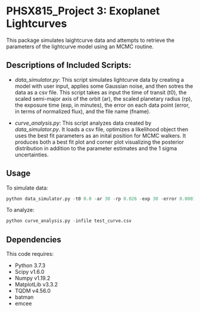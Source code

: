 # PHSX815_Project 3: Exoplanet Lightcurves 

This package simulates laightcurve data and attempts to retrieve the parameters of the lightcurve model using an MCMC routine.

## Descriptions of Included Scripts:

* *data_simulator.py*: This script simulates lightcurve data by creating a model with user input, applies some Gaussian noise, and then sotres the data as a csv file. This script takes as input the time of transit (t0), the scaled semi-major axis of the orbit (ar), the scaled planetary radius (rp), the exposure time (exp, in minutes), the error on each data point (error, in terms of normalized flux), and the file name (fname).

* *curve_analysis.py*: This script analyzes data created by *data_simulator.py*. It loads a csv file, optimizes a likelihood object then uses the best fit parameters as an inital position for MCMC walkers. It produces both a best fit plot and corner plot visualizing the posterior distribution in addition to the parameter estimates and the 1 sigma uncertainties.  
## Usage 

To simulate data:

```python
python data_simulator.py -t0 0.0 -ar 30 -rp 0.026 -exp 30 -error 0.0001 -fname test_curve
```

To analyze:

```python
python curve_analysis.py -infile test_curve.csv
``` 


## Dependencies

This code requires:

* Python 3.7.3
* Scipy v1.6.0
* Numpy v1.19.2
* MatplotLib v3.3.2
* TQDM v4.56.0
* batman
* emcee

